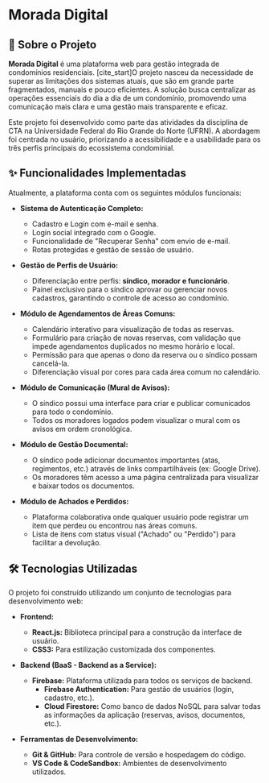 # Morada Digital

## 📖 Sobre o Projeto

**Morada Digital** é uma plataforma web para gestão integrada de condomínios residenciais. [cite_start]O projeto nasceu da necessidade de superar as limitações dos sistemas atuais, que são em grande parte fragmentados, manuais e pouco eficientes. A solução busca centralizar as operações essenciais do dia a dia de um condomínio, promovendo uma comunicação mais clara e uma gestão mais transparente e eficaz.

Este projeto foi desenvolvido como parte das atividades da disciplina de CTA na Universidade Federal do Rio Grande do Norte (UFRN). A abordagem foi centrada no usuário, priorizando a acessibilidade e a usabilidade para os três perfis principais do ecossistema condominial.

## ✨ Funcionalidades Implementadas

Atualmente, a plataforma conta com os seguintes módulos funcionais:

* **Sistema de Autenticação Completo:**
    * Cadastro e Login com e-mail e senha.
    * Login social integrado com o Google.
    * Funcionalidade de "Recuperar Senha" com envio de e-mail.
    * Rotas protegidas e gestão de sessão de usuário.

* **Gestão de Perfis de Usuário:**
    * Diferenciação entre perfis: **síndico, morador e funcionário**.
    * Painel exclusivo para o síndico aprovar ou gerenciar novos cadastros, garantindo o controle de acesso ao condomínio.

* **Módulo de Agendamentos de Áreas Comuns:**
    * Calendário interativo para visualização de todas as reservas.
    * Formulário para criação de novas reservas, com validação que impede agendamentos duplicados no mesmo horário e local.
    * Permissão para que apenas o dono da reserva ou o síndico possam cancelá-la.
    * Diferenciação visual por cores para cada área comum no calendário.

* **Módulo de Comunicação (Mural de Avisos):**
    * O síndico possui uma interface para criar e publicar comunicados para todo o condomínio.
    * Todos os moradores logados podem visualizar o mural com os avisos em ordem cronológica.

* **Módulo de Gestão Documental:**
    * O síndico pode adicionar documentos importantes (atas, regimentos, etc.) através de links compartilháveis (ex: Google Drive).
    * Os moradores têm acesso a uma página centralizada para visualizar e baixar todos os documentos.

* **Módulo de Achados e Perdidos:**
    * Plataforma colaborativa onde qualquer usuário pode registrar um item que perdeu ou encontrou nas áreas comuns.
    * Lista de itens com status visual ("Achado" ou "Perdido") para facilitar a devolução.

## 🛠️ Tecnologias Utilizadas

O projeto foi construído utilizando um conjunto de tecnologias para desenvolvimento web:

* **Frontend:**
    * **React.js:** Biblioteca principal para a construção da interface de usuário.
    * **CSS3:** Para estilização customizada dos componentes.

* **Backend (BaaS - Backend as a Service):**
    * **Firebase:** Plataforma utilizada para todos os serviços de backend.
        * **Firebase Authentication:** Para gestão de usuários (login, cadastro, etc.).
        * **Cloud Firestore:** Como banco de dados NoSQL para salvar todas as informações da aplicação (reservas, avisos, documentos, etc.).

* **Ferramentas de Desenvolvimento:**
    * **Git & GitHub:** Para controle de versão e hospedagem do código.
    * **VS Code & CodeSandbox:** Ambientes de desenvolvimento utilizados.


<!-- O aplicativo estará disponível em `http://localhost:3000`-->
